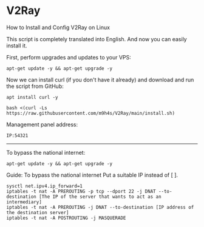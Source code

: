 # V2Ray
How to Install and Config V2Ray on Linux


This script is completely translated into English. And now you can easily install it.


First, perform upgrades and updates to your VPS:

```
apt-get update -y && apt-get upgrade -y
```


Now we can install curl (if you don't have it already) and download and run the script from GitHub:

```
apt install curl -y
```

```
bash <(curl -Ls https://raw.githubusercontent.com/m9h4s/V2Ray/main/install.sh)
```

Management panel address:
```
IP:54321
```

-------------------------------------


To bypass the national internet:

```
apt-get update -y && apt-get upgrade -y
```


Guide:
To bypass the national internet
Put a suitable IP instead of [ ].

```
sysctl net.ipv4.ip_forward=1
iptables -t nat -A PREROUTING -p tcp --dport 22 -j DNAT --to-destination [The IP of the server that wants to act as an intermediary]
iptables -t nat -A PREROUTING -j DNAT --to-destination [IP address of the destination server]
iptables -t nat -A POSTROUTING -j MASQUERADE
```
